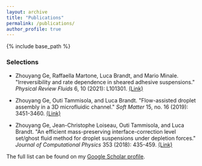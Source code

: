 ```yaml
---
layout: archive
title: "Publications"
permalink: /publications/
author_profile: true
---
```


<!-- {% if site.author.googlescholar %}
  You can also find my articles on <u><a href="{{author.googlescholar}}">my Google Scholar profile</a>.</u>
{% endif %} -->

{% include base_path %}

<!-- {% for post in site.publications reversed %}
  {% include archive-single.html %}
{% endfor %} -->

### Selections

* Zhouyang Ge, Raffaella Martone, Luca Brandt, and Mario Minale. "Irreversibility and rate dependence in sheared adhesive suspensions." *Physical Review Fluids* 6, 10 (2021): L101301.
[(Link)](https://journals.aps.org/prfluids/abstract/10.1103/PhysRevFluids.6.L101301)

* Zhouyang Ge, Outi Tammisola, and Luca Brandt. "Flow-assisted droplet assembly in a 3D microfluidic channel." *Soft Matter* 15, no. 16 (2019): 3451-3460.
[(Link)](https://pubs.rsc.org/en/content/articlehtml/2019/sm/c8sm02479k)

* Zhouyang Ge, Jean-Christophe Loiseau, Outi Tammisola, and Luca Brandt. "An efficient mass-preserving interface-correction level set/ghost fluid method for droplet suspensions under depletion forces." *Journal of Computational Physics* 353 (2018): 435-459. [(Link)](https://www.sciencedirect.com/science/article/pii/S0021999117308136?casa_token=X6zulI0fNJkAAAAA:D6Oz65POsroKUl5LtMCakbYo7s5oJLR_M0bYQZ4U8ADagY5dh2XWdV6ycYL0l7X6FzLVSQaQUwr1)


The full list can be found on my [Google Scholar profile](https://scholar.google.com/citations?user=2UWxT3cAAAAJ&hl=en).
